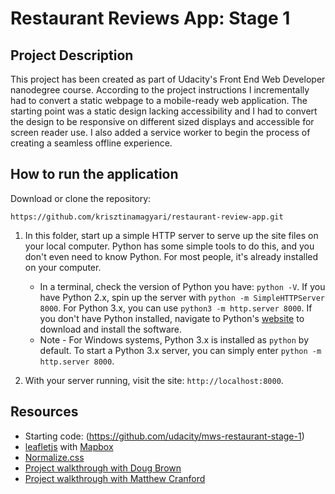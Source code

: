 # Restaurant Reviews App: Stage 1

## Project Description

This project has been created as part of Udacity's Front End Web Developer nanodegree course. According to the project instructions I incrementally had to convert a static webpage to a mobile-ready web application. The starting point was a static design lacking accessibility and I had to convert the design to be responsive on different sized displays and accessible for screen reader use. I also added a service worker to begin the process of creating a seamless offline experience.

## How to run the application

Download or clone the repository:

`https://github.com/krisztinamagyari/restaurant-review-app.git`

1. In this folder, start up a simple HTTP server to serve up the site files on your local computer. Python has some simple tools to do this, and you don't even need to know Python. For most people, it's already installed on your computer.

    * In a terminal, check the version of Python you have: `python -V`. If you have Python 2.x, spin up the server with `python -m SimpleHTTPServer 8000`. For Python 3.x, you can use `python3 -m http.server 8000`. If you don't have Python installed, navigate to Python's [website](https://www.python.org/) to download and install the software.
   * Note -  For Windows systems, Python 3.x is installed as `python` by default. To start a Python 3.x server, you can simply enter `python -m http.server 8000`.

2. With your server running, visit the site: `http://localhost:8000`.

## Resources
- Starting code: (https://github.com/udacity/mws-restaurant-stage-1)
- [leafletjs](https://leafletjs.com/) with [Mapbox](https://www.mapbox.com/)
- [Normalize.css](https://necolas.github.io/normalize.css/)
- [Project walkthrough with Doug Brown](https://www.youtube.com/watch?v=92dtrNU1GQc)
- [Project walkthrough with Matthew Cranford](https://matthewcranford.com/restaurant-reviews-app-walkthrough-part-1-map-api/)
